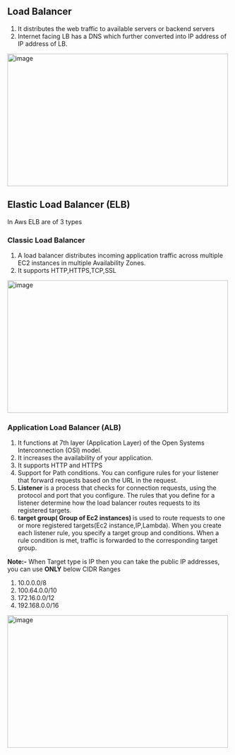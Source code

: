 ## Load Balancer
1. It distributes the web traffic to available servers or backend servers
2. Internet facing LB has a DNS which further converted into IP address of IP address of LB.


<img width="500" height=300 alt="image" src="https://user-images.githubusercontent.com/84008107/150673407-c9fd56cc-983c-41bc-882c-d2befcf4859c.png">

## Elastic Load Balancer (ELB)
In Aws ELB are of 3 types

### Classic Load Balancer
1. A load balancer distributes incoming application traffic across multiple EC2 instances in multiple Availability Zones.
2. It supports HTTP,HTTPS,TCP,SSL

<img width="500" height=300 alt="image" src="https://user-images.githubusercontent.com/84008107/150675848-b0ccd0a5-74de-4634-81dc-e16b57c45919.png">

### Application Load Balancer (ALB)
1.  It functions at 7th layer (Application Layer) of the Open Systems Interconnection (OSI) model.
2.  It increases the availability of your application.
3.  It supports HTTP and HTTPS
4.  Support for Path conditions. You can configure rules for your listener that forward requests based on the URL in the request.
5.  <b>Listener</b> is a process that checks for connection requests, using the protocol and port that you configure. The rules that you define for a listener determine how the load balancer routes requests to its registered targets.
6.  <b>target group( Group of Ec2 instances)   </b> is used to route requests to one or more registered targets(Ec2 instance,IP,Lambda). When you create each listener rule, you specify a target group and conditions. When a rule condition is met, traffic is forwarded to the corresponding target group.

<b>Note:-</b> When Target type is IP then you can take the public IP addresses, you can use <b>ONLY</b> below CIDR Ranges
1. 10.0.0.0/8
2. 100.64.0.0/10
3. 172.16.0.0/12
4. 192.168.0.0/16

<img width="500" height=300 alt="image" src=https://user-images.githubusercontent.com/84008107/150674727-02377549-b1c3-4ce5-9c36-5fbe1e57bf43.png>




